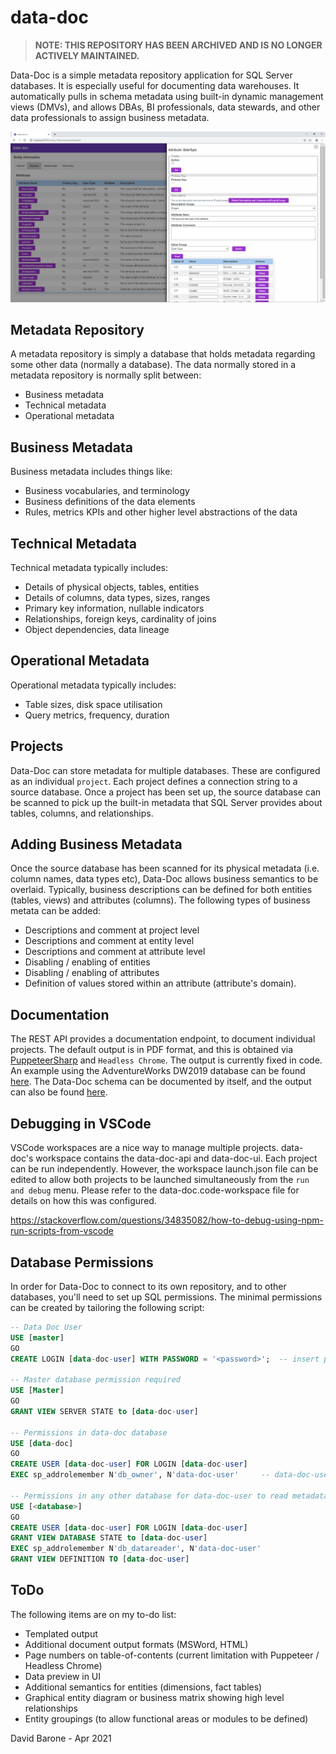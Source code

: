 # data-doc

> **NOTE: THIS REPOSITORY HAS BEEN ARCHIVED AND IS NO LONGER ACTIVELY MAINTAINED.**

Data-Doc is a simple metadata repository application for SQL Server databases. It is especially useful for documenting data warehouses. It automatically pulls in schema metadata using built-in dynamic management views (DMVs), and allows DBAs, BI professionals, data stewards, and other data professionals to assign business metadata.

![anaytics-notebook](https://github.com/davidbarone/data-doc/blob/main/images/data-doc-ui.png?raw=true)

## Metadata Repository

A metadata repository is simply a database that holds metadata regarding some other data (normally a database). The data normally stored in a metadata repository is normally split between:

- Business metadata
- Technical metadata
- Operational metadata

## Business Metadata

Business metadata includes things like:
- Business vocabularies, and terminology
- Business definitions of the data elements
- Rules, metrics KPIs and other higher level abstractions of the data

## Technical Metadata

Technical metadata typically includes:
- Details of physical objects, tables, entities
- Details of columns, data types, sizes, ranges
- Primary key information, nullable indicators
- Relationships, foreign keys, cardinality of joins
- Object dependencies, data lineage

## Operational Metadata

Operational metadata typically includes:
- Table sizes, disk space utilisation
- Query metrics, frequency, duration

## Projects
Data-Doc can store metadata for multiple databases. These are configured as an individual `project`. Each project defines a connection string to a source database. Once a project has been set up, the source database can be scanned to pick up the built-in metadata that SQL Server provides about tables, columns, and relationships.

## Adding Business Metadata
Once the source database has been scanned for its physical metadata (i.e. column names, data types etc), Data-Doc allows business semantics to be overlaid. Typically, business descriptions can be defined for both entities (tables, views) and attributes (columns). The following types of business metata can be added:
- Descriptions and comment at project level
- Descriptions and comment at entity level
- Descriptions and comment at attribute level
- Disabling / enabling of entities
- Disabling / enabling of attributes
- Definition of values stored within an attribute (attribute's domain).

## Documentation
The REST API provides a documentation endpoint, to document individual projects. The default output is in PDF format, and this is obtained via <a href="https://www.puppeteersharp.com/index.html">PuppeteerSharp</a> and `Headless Chrome`. The output is currently fixed in code. An example using the AdventureWorks DW2019 database can be found <a href='https://github.com/davidbarone/data-doc/blob/main/docs/AdventureWorks DW2019.pdf'>here</a>. The Data-Doc schema can be documented by itself, and the output can also be found <a href='https://github.com/davidbarone/data-doc/blob/main/docs/Data-Doc.pdf'>here</a>.

## Debugging in VSCode
VSCode workspaces are a nice way to manage multiple projects. data-doc's workspace contains the data-doc-api and data-doc-ui. Each project can be run independently. However, the workspace launch.json file can be edited to allow both projects to be launched simultaneously from the `run and debug` menu. Please refer to the data-doc.code-workspace file for details on how this was configured.

https://stackoverflow.com/questions/34835082/how-to-debug-using-npm-run-scripts-from-vscode

## Database Permissions

In order for Data-Doc to connect to its own repository, and to other databases, you'll need to set up SQL permissions. The minimal permissions can be created by tailoring the following script:

``` sql
-- Data Doc User
USE [master]
GO
CREATE LOGIN [data-doc-user] WITH PASSWORD = '<password>';  -- insert password here

-- Master database permission required
USE [Master]
GO
GRANT VIEW SERVER STATE to [data-doc-user]

-- Permissions in data-doc database
USE [data-doc]
GO
CREATE USER [data-doc-user] FOR LOGIN [data-doc-user]
EXEC sp_addrolemember N'db_owner', N'data-doc-user'     -- data-doc-user is db owner of data-doc

-- Permissions in any other database for data-doc-user to read metadata
USE [<database>]
GO
CREATE USER [data-doc-user] FOR LOGIN [data-doc-user]
GRANT VIEW DATABASE STATE to [data-doc-user]
EXEC sp_addrolemember N'db_datareader', N'data-doc-user'
GRANT VIEW DEFINITION TO [data-doc-user]
```

## ToDo
The following items are on my to-do list:
- Templated output
- Additional document output formats (MSWord, HTML)
- Page numbers on table-of-contents (current limitation with Puppeteer / Headless Chrome)
- Data preview in UI
- Additional semantics for entities (dimensions, fact tables)
- Graphical entity diagram or business matrix showing high level relationships
- Entity groupings (to allow functional areas or modules to be defined)

David Barone - Apr 2021

